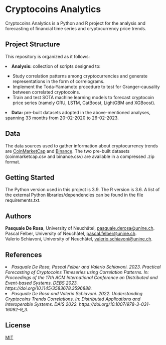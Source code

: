 # Cryptocoins Analytics

Cryptocoins Analytics is a Python and R project for the analysis and forecasting of financial time series and cryptocurrency price trends.

## Project Structure
This repository is organized as it follows:
<li><b>Analysis:</b> collection of scripts designed to:</li>
<ul type = "square">
<li> Study correlation patterns among cryptocurrencies and generate representations in the form of correlograms.</li>
<li> Implement the Toda-Yamamoto procedure to test for Granger-causality between correlated cryptocoins.</li>
<li> Train and test SOTA machine learning models to forecast cryptocoin price series (namely GRU, LSTM, CatBoost, LightGBM and XGBoost).</li>
</ul>
<li><b>Data:</b> pre-built datasets adopted in the above-mentioned analyses, spanning 33 months from 20-02-2020 to 26-02-2023. </li>

## Data
The data sources used to gather information about cryptocurrency trends are [CoinMarketCap](https://www.coinmarketcap.com/) and [Binance](https://www.binance.com/).
The two pre-built datasets (coinmarketcap.csv and binance.csv) are available in a compressed .zip format.

## Getting Started
The Python version used in this project is 3.9. The R version is 3.6. A list of the external Python libraries/dependencies can be found in the file requirements.txt.

## Authors
<b>Pasquale De Rosa</b>, University of Neuchâtel, [pasquale.derosa@unine.ch](mailto:pasquale.derosa@unine.ch). <br/>
Pascal Felber, University of Neuchâtel, [pascal.felber@unine.ch](mailto:pascal.felber@unine.ch). <br/>
Valerio Schiavoni, University of Neuchâtel, [valerio.schiavoni@unine.ch](mailto:valerio.schiavoni@unine.ch).

## References
<li> <i> Pasquale De Rosa, Pascal Felber and Valerio Schiavoni. 2023. Practical Forecasting of Cryptocoins Timeseries using Correlation Patterns. In: Proceedings of the 17th ACM International Conference on Distributed and Event-based Systems. DEBS 2023. https://doi.org/10.1145/3583678.3596888. </i></li>


<li> <i> Pasquale De Rosa and Valerio Schiavoni. 2022. Understanding Cryptocoins Trends Correlations. In: Distributed Applications and Interoperable Systems. DAIS 2022. https://doi.org/10.1007/978-3-031-16092-9_3. </i></li>

## License
[MIT](https://choosealicense.com/licenses/mit/)
